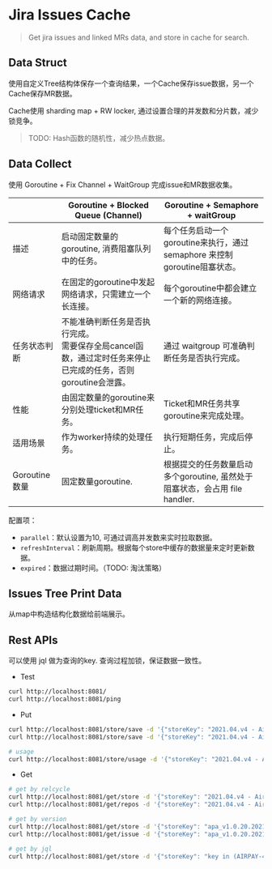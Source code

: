 # Jira Issues Cache

> Get jira issues and linked MRs data, and store in cache for search.
>

## Data Struct

使用自定义Tree结构体保存一个查询结果，一个Cache保存issue数据，另一个Cache保存MR数据。

Cache使用 sharding map + RW locker, 通过设置合理的并发数和分片数，减少锁竞争。

> TODO: Hash函数的随机性，减少热点数据。

## Data Collect

使用 Goroutine + Fix Channel + WaitGroup 完成issue和MR数据收集。

|               | Goroutine + Blocked Queue (Channel)                          | Goroutine + Semaphore + waitGroup                            |
| ------------- | ------------------------------------------------------------ | ------------------------------------------------------------ |
| 描述          | 启动固定数量的goroutine, 消费阻塞队列中的任务。              | 每个任务启动一个goroutine来执行，通过 semaphore 来控制goroutine阻塞状态。 |
| 网络请求      | 在固定的goroutine中发起网络请求，只需建立一个长连接。        | 每个goroutine中都会建立一个新的网络连接。                    |
| 任务状态判断  | 不能准确判断任务是否执行完成。<br />需要保存全局cancel函数，通过定时任务来停止已完成的任务，否则goroutine会泄露。 | 通过 waitgroup 可准确判断任务是否执行完成。                  |
| 性能          | 由固定数量的goroutine来分别处理ticket和MR任务。              | Ticket和MR任务共享goroutine来完成处理。                      |
| 适用场景      | 作为worker持续的处理任务。                                   | 执行短期任务，完成后停止。                                   |
| Goroutine数量 | 固定数量goroutine.                                           | 根据提交的任务数量启动多个goroutine, 虽然处于阻塞状态，会占用 file handler. |

配置项：

- `parallel`：默认设置为10, 可通过调高并发数来实时拉取数据。
- `refreshInterval`：刷新周期。根据每个store中缓存的数据量来定时更新数据。
- `expired`：数据过期时间。（TODO: 淘汰策略）

## Issues Tree Print Data

从map中构造结构化数据给前端展示。

## Rest APIs

可以使用 jql 做为查询的key. 查询过程加锁，保证数据一致性。

- Test

```sh
curl http://localhost:8081/
curl http://localhost:8081/ping
```

- Put

```sh
curl http://localhost:8081/store/save -d '{"storeKey": "2021.04.v4 - AirPay", "storeKeyType": "ReleaseCycle"}'
curl http://localhost:8081/store/save -d '{"storeKey": "2021.04.v4 - AirPay", "storeKeyType": "ReleaseCycle", "forceUpdate": true}'

# usage
curl http://localhost:8081/store/usage -d '{"storeKey": "2021.04.v4 - AirPay"}'
```

- Get

```sh
# get by relcycle
curl http://localhost:8081/get/store -d '{"storeKey": "2021.04.v4 - AirPay", "storeKeyType": "ReleaseCycle"}'
curl http://localhost:8081/get/repos -d '{"storeKey": "2021.04.v4 - AirPay"}'

# get by version
curl http://localhost:8081/get/store -d '{"storeKey": "apa_v1.0.20.20210426", "storeKeyType": "FixVersion"}'
curl http://localhost:8081/get/issue -d '{"storeKey": "apa_v1.0.20.20210426", "issueKey": "AIRPAY-56683"}'

# get by jql
curl http://localhost:8081/get/store -d '{"storeKey": "key in (AIRPAY-46283,SPPAY-196)", "storeKeyType": "jql"}'
```

